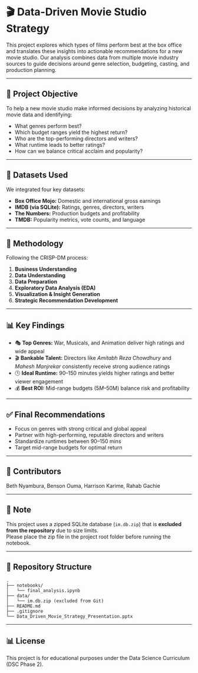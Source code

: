 
# 🎬 Data-Driven Movie Studio Strategy

This project explores which types of films perform best at the box office and translates these insights into actionable recommendations for a new movie studio. Our analysis combines data from multiple movie industry sources to guide decisions around genre selection, budgeting, casting, and production planning.

---

## 📌 Project Objective

To help a new movie studio make informed decisions by analyzing historical movie data and identifying:
- What genres perform best?
- Which budget ranges yield the highest return?
- Who are the top-performing directors and writers?
- What runtime leads to better ratings?
- How can we balance critical acclaim and popularity?

---

## 📂 Datasets Used

We integrated four key datasets:

- **Box Office Mojo:** Domestic and international gross earnings
- **IMDB (via SQLite):** Ratings, genres, directors, writers
- **The Numbers:** Production budgets and profitability
- **TMDB:** Popularity metrics, vote counts, and language

---

## 🧠 Methodology

Following the CRISP-DM process:
1. **Business Understanding**
2. **Data Understanding**
3. **Data Preparation**
4. **Exploratory Data Analysis (EDA)**
5. **Visualization & Insight Generation**
6. **Strategic Recommendation Development**

---

## 📊 Key Findings

- 🎭 **Top Genres:** War, Musicals, and Animation deliver high ratings and wide appeal
- 🎬 **Bankable Talent:** Directors like *Amitabh Reza Chowdhury* and *Mahesh Manjrekar* consistently receive strong audience ratings
- 🕒 **Ideal Runtime:** 90–150 minutes yields higher ratings and better viewer engagement
- 💰 **Best ROI:** Mid-range budgets ($5M–$50M) balance risk and profitability

---

## ✅ Final Recommendations

- Focus on genres with strong critical and global appeal
- Partner with high-performing, reputable directors and writers
- Standardize runtimes between 90–150 mins
- Target mid-range budgets for optimal return

---

## 💼 Contributors

Beth Nyambura, Benson Ouma, Harrison Karime, Rahab Gachie

---

## 📎 Note

This project uses a zipped SQLite database (`im.db.zip`) that is **excluded from the repository** due to size limits.  
Please place the zip file in the project root folder before running the notebook.

---

## 📁 Repository Structure

```
.
├── notebooks/
│   └── final_analysis.ipynb
├── data/
│   └── im.db.zip (excluded from Git)
├── README.md
├── .gitignore
└── Data_Driven_Movie_Strategy_Presentation.pptx
```

---

## 📊 License

This project is for educational purposes under the Data Science Curriculum (DSC Phase 2).
